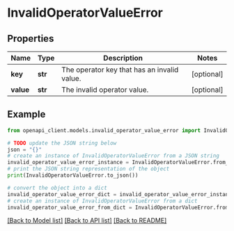 # InvalidOperatorValueError


## Properties

Name | Type | Description | Notes
------------ | ------------- | ------------- | -------------
**key** | **str** | The operator key that has an invalid value. | [optional] 
**value** | **str** | The invalid operator value. | [optional] 

## Example

```python
from openapi_client.models.invalid_operator_value_error import InvalidOperatorValueError

# TODO update the JSON string below
json = "{}"
# create an instance of InvalidOperatorValueError from a JSON string
invalid_operator_value_error_instance = InvalidOperatorValueError.from_json(json)
# print the JSON string representation of the object
print(InvalidOperatorValueError.to_json())

# convert the object into a dict
invalid_operator_value_error_dict = invalid_operator_value_error_instance.to_dict()
# create an instance of InvalidOperatorValueError from a dict
invalid_operator_value_error_from_dict = InvalidOperatorValueError.from_dict(invalid_operator_value_error_dict)
```
[[Back to Model list]](../README.md#documentation-for-models) [[Back to API list]](../README.md#documentation-for-api-endpoints) [[Back to README]](../README.md)


